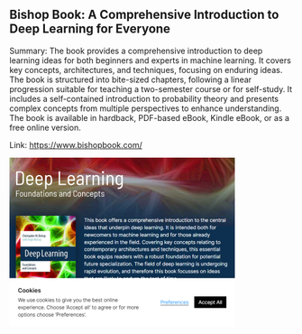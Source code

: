## Bishop Book: A Comprehensive Introduction to Deep Learning for Everyone
Summary: The book provides a comprehensive introduction to deep learning ideas for both beginners and experts in machine learning. It covers key concepts, architectures, and techniques, focusing on enduring ideas. The book is structured into bite-sized chapters, following a linear progression suitable for teaching a two-semester course or for self-study. It includes a self-contained introduction to probability theory and presents complex concepts from multiple perspectives to enhance understanding. The book is available in hardback, PDF-based eBook, Kindle eBook, or as a free online version.

Link: https://www.bishopbook.com/

<img src="/img/40be318f-2fb2-4bb7-abc6-8793ff12a50f.png" width="400" />
<br/><br/>
